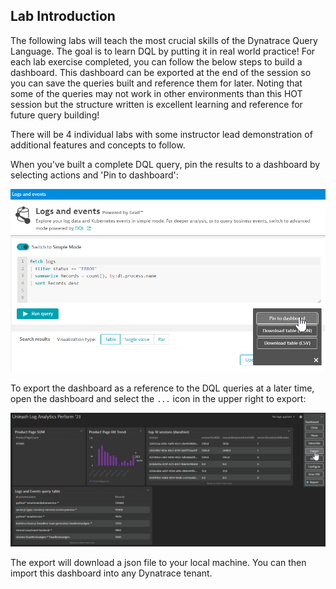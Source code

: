 ## Lab Introduction

The following labs will teach the most crucial skills of the Dynatrace Query Language. The goal is to learn DQL by putting it in real world practice! For each lab exercise completed, you can follow the below steps to build a dashboard. This dashboard can be exported at the end of the session so you can save the queries built and reference them for later. Noting that some of the queries may not work in other environments than this HOT session but the structure written is excellent learning and reference for future query building!

There will be 4 individual labs with some instructor lead demonstration of additional features and concepts to follow.

When you've built a complete DQL query, pin the results to a dashboard by selecting actions and 'Pin to dashboard':

![Actions](../../assets/images/pintodashboard.png)

To export the dashboard as a reference to the DQL queries at a later time, open the dashboard and select the `...` icon in the upper right to export:

![Export](../../assets/images/exportdashboard.png)

The export will download a json file to your local machine. You can then import this dashboard into any Dynatrace tenant.
